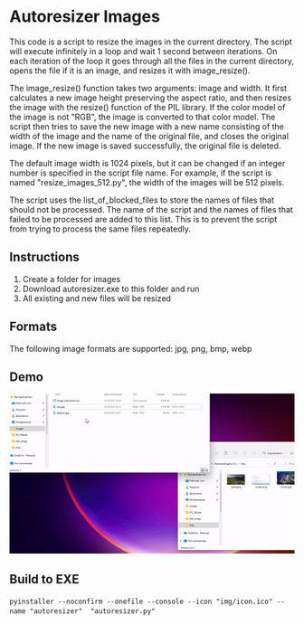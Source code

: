 # Autoresizer Images

This code is a script to resize the images in the current directory. The script will execute infinitely in a loop and wait 1 second between iterations. On each iteration of the loop it goes through all the files in the current directory, opens the file if it is an image, and resizes it with image_resize().

The image_resize() function takes two arguments: image and width. It first calculates a new image height preserving the aspect ratio, and then resizes the image with the resize() function of the PIL library. If the color model of the image is not "RGB", the image is converted to that color model. The script then tries to save the new image with a new name consisting of the width of the image and the name of the original file, and closes the original image. If the new image is saved successfully, the original file is deleted.

The default image width is 1024 pixels, but it can be changed if an integer number is specified in the script file name. For example, if the script is named "resize_images_512.py", the width of the images will be 512 pixels.

The script uses the list_of_blocked_files to store the names of files that should not be processed. The name of the script and the names of files that failed to be processed are added to this list. This is to prevent the script from trying to process the same files repeatedly.

## Instructions
1. Create a folder for images
2. Download autoresizer.exe to this folder and run
3. All existing and new files will be resized 

## Formats
The following image formats are supported: jpg, png, bmp, webp

## Demo

![](https://github.com/akeelow/Autoresizer/blob/main/img/demo.gif)

## Build to EXE

`pyinstaller --noconfirm --onefile --console --icon "img/icon.ico" --name "autoresizer"  "autoresizer.py"`
